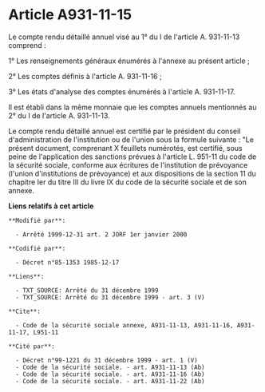 # Article A931-11-15

Le compte rendu détaillé annuel visé au 1° du I de l'article A. 931-11-13 comprend :

1° Les renseignements généraux énumérés à l'annexe au présent article ;

2° Les comptes définis à l'article A. 931-11-16 ;

3° Les états d'analyse des comptes énumérés à l'article A. 931-11-17.

Il est établi dans la même monnaie que les comptes annuels mentionnés au 2° du I de l'article A. 931-11-13.

Le compte rendu détaillé annuel est certifié par le président du conseil d'administration de l'institution ou de l'union sous
la formule suivante : "Le présent document, comprenant X feuillets numérotés, est certifié, sous peine de l'application des
sanctions prévues à l'article L. 951-11 du code de la sécurité sociale, conforme aux écritures de l'institution de prévoyance
(l'union d'institutions de prévoyance) et aux dispositions de la section 11 du chapitre Ier du titre III du livre IX du code
de la sécurité sociale et de son annexe.

**Liens relatifs à cet article**

	**Modifié par**:

	  - Arrêté 1999-12-31 art. 2 JORF 1er janvier 2000

	**Codifié par**:

	  - Décret n°85-1353 1985-12-17

	**Liens**:

	  - TXT_SOURCE: Arrêté du 31 décembre 1999
	  - TXT_SOURCE: Arrêté du 31 décembre 1999 - art. 3 (V)

	**Cite**:

	  - Code de la sécurité sociale annexe, A931-11-13, A931-11-16, A931-11-17, L951-11

	**Cité par**:

	  - Décret n°99-1221 du 31 décembre 1999 - art. 1 (V)
	  - Code de la sécurité sociale. - art. A931-11-13 (Ab)
	  - Code de la sécurité sociale. - art. A931-11-16 (Ab)
	  - Code de la sécurité sociale. - art. A931-11-22 (Ab)
